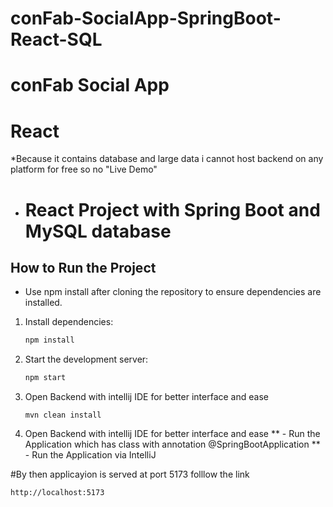 # conFab-SocialApp-SpringBoot-React-SQL

# conFab Social App
# React
*Because it contains database and large data i cannot host backend on any platform for free so no "Live Demo"
- # React Project with Spring Boot and MySQL database

## How to Run the Project
* Use npm install after cloning the repository to ensure dependencies are installed.

1. Install dependencies:
   ```bash
   npm install

2. Start the development server:
   ```bash
   npm start

3. Open Backend with intellij IDE for better interface and ease 
   ```
   mvn clean install

4. Open Backend with intellij IDE for better interface and ease 
  ** - Run the Application which has class with annotation @SpringBootApplication
  ** - Run the Application via IntelliJ
   
#By then  applicayion is served at port 5173 
folllow the link 
   ```
   http://localhost:5173
   
   
